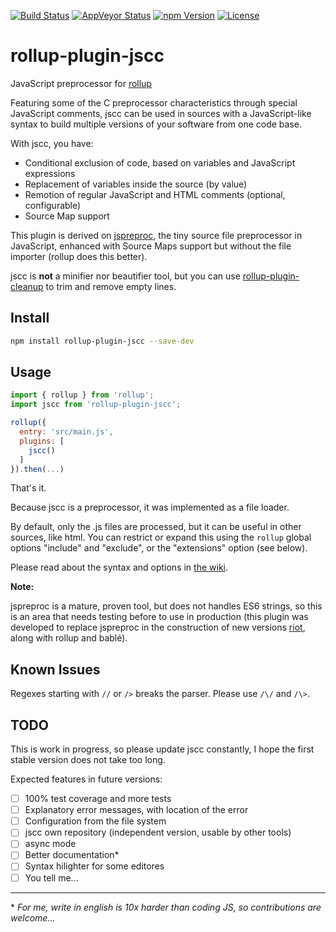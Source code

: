 [![Build Status][build-image]][build-url]
[![AppVeyor Status][wbuild-image]][wbuild-url]
[![npm Version][npm-image]][npm-url]
[![License][license-image]][license-url]

# rollup-plugin-jscc

JavaScript preprocessor for [rollup](http://rollupjs.org/)

Featuring some of the C preprocessor characteristics through special JavaScript comments, jscc can be used in sources with a JavaScript-like syntax to build multiple versions of your software from one code base.

With jscc, you have:

* Conditional exclusion of code, based on variables and JavaScript expressions
* Replacement of variables inside the source (by value)
* Remotion of regular JavaScript and HTML comments (optional, configurable)
* Source Map support

This plugin is derived on [jspreproc](http://amarcruz.github.io/jspreproc), the tiny source file preprocessor in JavaScript, enhanced with Source Maps support but without the file importer (rollup does this better).

jscc is **not** a minifier nor beautifier tool, but you can use [rollup-plugin-cleanup](https://github.com/aMarCruz/rollup-plugin-cleanup) to trim and remove empty lines.

## Install

```sh
npm install rollup-plugin-jscc --save-dev
```

## Usage

```js
import { rollup } from 'rollup';
import jscc from 'rollup-plugin-jscc';

rollup({
  entry: 'src/main.js',
  plugins: [
    jscc()
  ]
}).then(...)
```

That's it.

Because jscc is a preprocessor, it was implemented as a file loader.

By default, only the .js files are processed, but it can be useful in other sources, like html.
You can restrict or expand this using the `rollup` global options "include" and "exclude", or the "extensions" option (see below).

Please read about the syntax and options in [the wiki](https://github.com/aMarCruz/rollup-plugin-jscc/wiki).

**Note:**

jspreproc is a mature, proven tool, but does not handles ES6 strings, so this is an area that needs testing before to use in production (this plugin was developed to replace jspreproc in the construction of new versions [riot](https://riotjs.com), along with rollup and bablé).

## Known Issues

Regexes starting with `//` or `/>` breaks the parser. Please use `/\/` and `/\>`.

## TODO

This is work in progress, so please update jscc constantly, I hope the first stable version does not take too long.

Expected features in future versions:

- [ ] 100% test coverage and more tests
- [ ] Explanatory error messages, with location of the error
- [ ] Configuration from the file system
- [ ] jscc own repository (independent version, usable by other tools)
- [ ] async mode
- [ ] Better documentation*
- [ ] Syntax hilighter for some editores
- [ ] You tell me...

---

\* _For me, write in english is 10x harder than coding JS, so contributions are welcome..._

[build-image]:    https://img.shields.io/travis/aMarCruz/rollup-plugin-jscc.svg
[build-url]:      https://travis-ci.org/aMarCruz/rollup-plugin-jscc
[wbuild-image]:   https://img.shields.io/appveyor/ci/aMarCruz/rollup-plugin-jscc/master.svg?style=flat-square
[wbuild-url]:     https://ci.appveyor.com/project/aMarCruz/rollup-plugin-jscc/branch/master
[npm-image]:      https://img.shields.io/npm/v/rollup-plugin-jscc.svg
[npm-url]:        https://www.npmjs.com/package/rollup-plugin-jscc
[license-image]:  https://img.shields.io/npm/l/express.svg
[license-url]:    https://github.com/aMarCruz/rollup-plugin-jscc/blob/master/LICENSE
